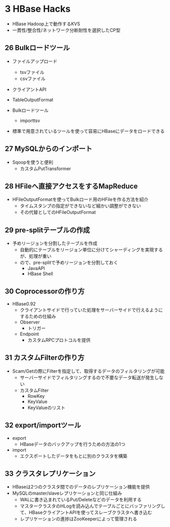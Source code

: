 # 3 HBase Hacks

- HBase Hadoop上で動作するKVS
- 一貫性/整合性/ネットワーク分断耐性を選択したCP型

## 26 Bulkロードツール

- ファイルアップロード
    - tsvファイル
    - csvファイル
- クライアントAPI
- TableOutputFormat
- Bulkロードツール
    - importtsv

- 標準で用意されているツールを使って容易にHBaseにデータをロードできる

## 27 MySQLからのインポート

- Sqoopを使うと便利
    - カスタムPutTransformer

## 28 HFileへ直接アクセスをするMapReduce

- HFileOutputFormatを使ってBulkロード用のHFileを作る方法を紹介
    - タイムスタンプの指定ができないなど細かい調整ができない
    - その代替としてのHFileOutputFormat

## 29 pre-splitテーブルの作成

- 予めリージョンを分割したテーブルを作成
    - 自動的にテーブルをリージョン単位に分けてシャーディングを実現するが、処理が重い
    - ので、pre-splitで予めリージョンを分割しておく
        - JavaAPI
        - HBase Shell

## 30 Coprocessorの作り方

- HBase0.92
    - クライアントサイドで行っていた処理をサーバーサイドで行えるようにするための仕組み
    - Observer
        - トリガー
    - Endpoint
        - カスタムRPCプロトコルを提供

## 31 カスタムFilterの作り方

- Scam/Getの際にFilterを指定して、取得するデータのフィルタリングが可能
    - サーバーサイドでフィルタリングするので不要なデータ転送が発生しない
    - カスタムFilter
        - RowKey
        - KeyValue
        - KeyValueのリスト

## 32 export/importツール

- export
    - HBaseデータのバックアップを行うための方法の1つ
- import
    - エクスポートしたデータをもとに別のクラスタを構築

## 33 クラスタレプリケーション

- HBaseは2つのクラスタ間でのデータのレプリケーション機能を提供
- MySQLのmaster/slaveレプリケーションと同じ仕組み
    - WALに書き込まれているPut/Deleteなどのデータを利用する
    - マスタークラスタのHLogを読み込んでテーブルごとにバッファリングして、HBaseクライアントAPIを使ってスレーブクラスタへ書き込む
    - レプリケーションの進捗はZooKeeperによって管理される

